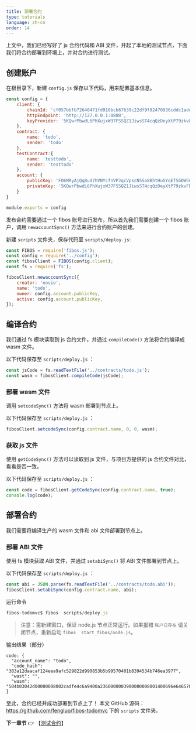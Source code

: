```yaml
---
title: 部署合约
type: tutorials
language: zh-cn
order: 14
---
```


上文中，我们已经写好了 js 合约代码和 ABI 文件，并起了本地的测试节点，下面我们将合约部署到环境上，并对合约进行测试。

## 创建账户

在根目录下，新建 `config.js` 保存以下代码，用来配置基本信息。

```javascript
const config = {
    client: {
        chainId: 'cf057bbfb72640471fd910bcb67639c22df9f92470936cddc1ade0e2f2e7dc4f',
        httpEndpoint: 'http://127.0.0.1:8888',
        keyProvider: '5KQwrPbwdL6PhXujxW37FSSQZ1JiwsST4cqQzDeyXtP79zkvFD3'
    },
    contract: {
        name: 'todo',
        sender: 'todo'
    },
    testContract:{
        name: 'testtodo',
        sender: 'testtodo'
    },
    account: {
        publicKey: 'FO6MRyAjQq8ud7hVNYcfnVPJqcVpscN5So8BhtHuGYqET5GDW5CV',
        privateKey: '5KQwrPbwdL6PhXujxW37FSSQZ1JiwsST4cqQzDeyXtP79zkvFD3'
    }
}

module.exports = config
```



发布合约需要通过一个 fibos 账号进行发布，所以首先我们需要创建一个 fibos 账户，调用 `newaccountSync()` 方法来进行合约账户的创建。

新建 `scripts` 文件夹，保存代码至 `scripts/deploy.js`:

```js
const FIBOS = require('fibos.js');
const config = require('../config');
const fibosClient = FIBOS(config.client);
const fs = require('fs');

fibosClient.newaccountSync({
    creator: 'eosio',
    name: 'todo',
    owner: config.account.publicKey,
    active: config.account.publicKey,
});
```



## 编译合约

我们通过 fs 模块读取到 js 合约文件，并通过 `compileCode()` 方法将合约编译成 wasm 文件。

以下代码保存至 `scripts/deploy.js` ：

```js
const jsCode = fs.readTextFile('../contracts/todo.js');
const wasm = fibosClient.compileCode(jsCode);
```

### 部署 wasm 文件

调用 `setcodeSync()` 方法将 wasm 部署到节点上。

以下代码保存至 `scripts/deploy.js` ：

```js
fibosClient.setcodeSync(config.contract.name, 0, 0, wasm);
```

### 获取 js 文件

使用 `getCodeSync()` 方法可以读取到 js 文件，与项目方提供的 js 合约文件对比，看看是否一致。

以下代码保存至 `scripts/deploy.js` ：

```js
const code = fibosClient.getCodeSync(config.contract.name, true);
console.log(code);
```

## 部署合约

我们需要将编译生产的 wasm 文件和 abi 文件部署到节点上。


### 部署 ABI 文件

使用 fs 模块获取 ABI 文件，并通过 `setabiSync()` 将 ABI 文件部署到节点上。

以下代码保存至 `scripts/deploy.js` ：

```js
const abi = JSON.parse(fs.readTextFile('../contracts/todo.abi'));
fibosClient.setabiSync(config.contract.name, abi);
```

运行命令

```javascript
fibos-todomvc$ fibos  scripts/deploy.js
```
>注意：需新建窗口，保证 node.js 节点正常运行。如果报错 `账户已存在` 请关闭节点，重新启动 `fibos  start_fibos/node.js`。

输出结果（部分）

```
code: {
  "account_name": "todo",
  "code_hash": "383a12daacaf124eea9afc529822d990853b5b99570401b8394534b746ea3977",
  "wast": "",
  "wasm": "504b03042d00000008002cadfe4c6a9400a2360000003900000008001400696e6465782e6a7301001000000000000000000000000000000000004bad28c82f2a29d6cbc854b055282d4e2d52b0b55348cecf2bcecf49d54b2d2aca2fd250cfcc0389941425269758a9eb8055695a0300504b010200001400000008002cadfe4c6a9400a23600000039000000080000000000000001000000000000000000696e6465782e6a73504b0506000000000100010036000000700000000000"
}

```

至此，合约已经并成功部署到节点上了！
本文 GitHub 源码：<https://github.com/fengluo/fibos-todomvc> 下的 `scripts` 文件夹。

**下一章节**
👉 【[测试合约](testcase.html)】

